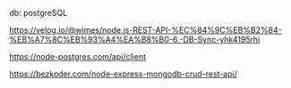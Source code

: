 db: postgreSQL

<https://velog.io/@wimes/node.js-REST-API-%EC%84%9C%EB%B2%84-%EB%A7%8C%EB%93%A4%EA%B8%B0-6.-DB-Sync-yhk4195rhi>

<https://node-postgres.com/api/client>

<https://bezkoder.com/node-express-mongodb-crud-rest-api/>
